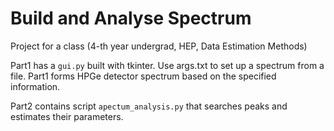 # Build and Analyse Spectrum
Project for a class (4-th year undergrad, HEP, Data Estimation Methods)

Part1 has a `gui.py` built with tkinter. Use args.txt to set up a spectrum from a file.
Part1 forms HPGe detector spectrum based on the specified information.

Part2 contains script `apectum_analysis.py` that searches peaks and estimates their parameters.

